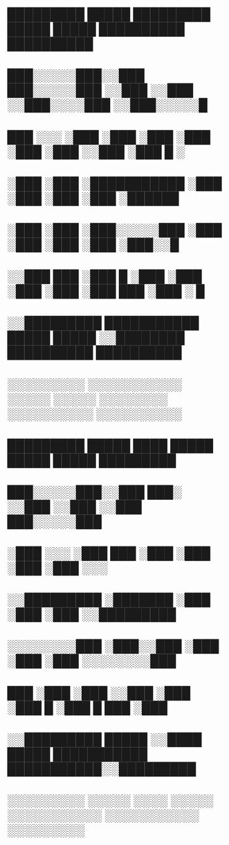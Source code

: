 #    █████████  █████         █████████   █████  █████ ██████████   ██████████
#   ███░░░░░███░░███         ███░░░░░███ ░░███  ░░███ ░░███░░░░███ ░░███░░░░░█
#  ███     ░░░  ░███        ░███    ░███  ░███   ░███  ░███   ░░███ ░███  █ ░ 
# ░███          ░███        ░███████████  ░███   ░███  ░███    ░███ ░██████   
# ░███          ░███        ░███░░░░░███  ░███   ░███  ░███    ░███ ░███░░█   
# ░░███     ███ ░███      █ ░███    ░███  ░███   ░███  ░███    ███  ░███ ░   █
#  ░░█████████  ███████████ █████   █████ ░░████████   ██████████   ██████████
#   ░░░░░░░░░  ░░░░░░░░░░░ ░░░░░   ░░░░░   ░░░░░░░░   ░░░░░░░░░░   ░░░░░░░░░░ 
#                                                                             
#                                                                             
#                                                                             
#   █████████  █████   ████ █████ █████       █████        █████████ 
#  ███░░░░░███░░███   ███░ ░░███ ░░███       ░░███        ███░░░░░███
# ░███    ░░░  ░███  ███    ░███  ░███        ░███       ░███    ░░░ 
# ░░█████████  ░███████     ░███  ░███        ░███       ░░█████████ 
#  ░░░░░░░░███ ░███░░███    ░███  ░███        ░███        ░░░░░░░░███
#  ███    ░███ ░███ ░░███   ░███  ░███      █ ░███      █ ███    ░███
# ░░█████████  █████ ░░████ █████ ███████████ ███████████░░█████████ 
#  ░░░░░░░░░  ░░░░░   ░░░░ ░░░░░ ░░░░░░░░░░░ ░░░░░░░░░░░  ░░░░░░░░░  
#                                                                    
#                                                                    
#                                                                    
